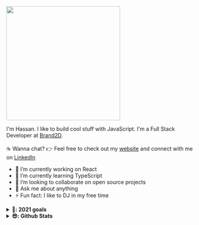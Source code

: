 <img src="https://media.giphy.com/media/MeJgB3yMMwIaHmKD4z/giphy.gif" width="300px">

I'm Hassan. I like to build cool stuff with JavaScript. I'm a Full Stack Developer at <a href="https://brand2d.com" target="_blank">Brand2D</a>. <br><br>:coffee: Wanna chat? :point_right: Feel free to check out my <a href="https://hassanmuhashamy.com" target="_blank">website</a> and connect with me on <a href="https://www.linkedin.com/in/hassanmuhashamy/" target="_blank">LinkedIn</a>

- 🔭 I’m currently working on React
- 🌱 I’m currently learning TypeScript
- 👯 I’m looking to collaborate on open source projects
- 💬 Ask me about anything
- ⚡ Fun fact: I like to DJ in my free time

<details>
  <summary><b>🥅: 2021 goals</b></summary>
  I want to learn how to make cross platform mobile apps and build full stack serverless web apps.
</details>

<details>
  <summary><b>😎: Github Stats</b></summary>

  <img align="left" alt="Hassan Masoud's Github Stats" src="https://github-readme-stats.vercel.app/api?username=HassanMasoud&show_icons=true&hide_border=true" />

</details>
